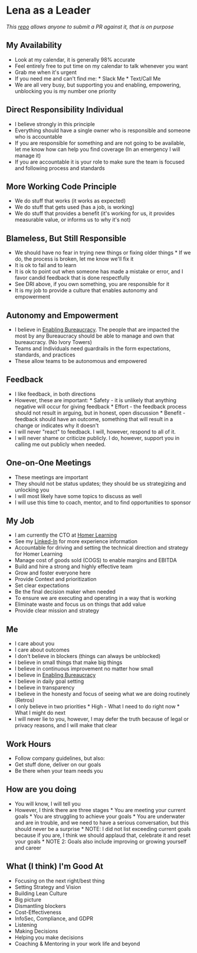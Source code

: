 # Lena as a Leader
*This [repo](https://github.com/LenaAnneKrug/lena-as-a-leader) allows anyone to submit a PR against it, that is on purpose*
 
## My Availability
* Look at my calendar, it is generally 98% accurate
* Feel entirely free to put time on my calendar to talk whenever you want
* Grab me when it's urgent
* If you need me and can't find me:
           * Slack Me
           * Text/Call Me
* We are all very busy, but supporting you and enabling, empowering, unblocking you is my number one priority
 
## Direct Responsibility Individual
* I believe strongly in this principle
* Everything should have a single owner who is responsible and someone who is accountable
* If you are responsible for something and are not going to be available, let me know how can help you find coverage (In an emergency I will manage it)
* If you are accountable it is your role to make sure the team is focused and following process and standards
 
## More Working Code Principle
* We do stuff that works (it works as expected)
* We do stuff that gets used (has a job, is working)
* We do stuff that provides a benefit (it's working for us, it provides measurable value, or informs us to why it's not)
 
## Blameless, But Still Responsible
* We should have no fear in trying new things or fixing older things
           * If we do, the process is broken, let me know we'll fix it
* It is ok to fail and to learn
* It is ok to point out when someone has made a mistake or error, and I favor candid feedback that is done respectfully
* See DRI above, if you own something, you are responsible for it
* It is my job to provide a culture that enables autonomy and empowerment
 
## Autonomy and Empowerment
* I believe in [Enabling Bureaucracy](https://www.solutionsiq.com/resource/blog-post/enabling-bureaucracy/). The people that are impacted the most by any Bureaucracy should be able to manage and own that bureaucracy. (No Ivory Towers)
* Teams and Individuals need guardrails in the form expectations, standards, and practices
* These allow teams to be autonomous and empowered
 
## Feedback
* I like feedback, in both directions
* However, these are important:
           * Safety - it is unlikely that anything negative will occur for giving feedback
           * Effort - the feedback process should not result in arguing, but in honest, open discussion
           * Benefit - feedback should have an outcome, something that will result in a change or indicates why it doesn't
* I will never "react" to feedback. I will, however, respond to all of it.
* I will never shame or criticize publicly. I do, however, support you in calling me out publicly when needed.
 
## One-on-One Meetings
* These meetings are important
* They should not be status updates; they should be us strategizing and unlocking you
* I will most likely have some topics to discuss as well
* I will use this time to coach, mentor, and to find opportunities to sponsor
 
## My Job
* I am currently the CTO at [Homer Learning](https://www.learnwithhomer.com)
* See my [Linked-In](https://www.linkedin.com/in/lenaannekrug/) for more experience information
* Accountable for driving and setting the technical direction and strategy for Homer Learning
* Manage cost of goods sold (COGS) to enable margins and EBITDA
* Build and hire a strong and highly effective team
* Grow and foster everyone here
* Provide Context and prioritization
* Set clear expectations
* Be the final decision maker when needed
* To ensure we are executing and operating in a way that is working
* Eliminate waste and focus us on things that add value
* Provide clear mission and strategy
 
## Me
* I care about you
* I care about outcomes
* I don't believe in blockers (things can always be unblocked)
* I believe in small things that make big things
* I believe in continuous improvement no matter how small
* I believe in [Enabling Bureaucracy](https://lenak.io/enabling-bureaucracy)
* I believe in daily goal setting
* I believe in transparency
* I believe in the honesty and focus of seeing what we are doing routinely (Retros)
* I only believe in two priorities
           * High - What I need to do right now
           * What I might do next
* I will never lie to you, however, I may defer the truth because of legal or privacy reasons, and I will make that clear
 
## Work Hours
* Follow company guidelines, but also:
* Get stuff done, deliver on our goals
* Be there when your team needs you
 
## How are you doing
* You will know, I will tell you
* However, I think there are three stages
           * You are meeting your current goals
           * You are struggling to achieve your goals
           * You are underwater and are in trouble, and we need to have a serious conversation, but this should never be a surprise
           * NOTE: I did not list exceeding current goals because if you are, I think we should applaud that, celebrate it and reset your goals
           * NOTE 2: Goals also include improving or growing yourself and career
 
## What (I think) I'm Good At
* Focusing on the next right/best thing
* Setting Strategy and Vision
* Building Lean Culture
* Big picture
* Dismantling blockers
* Cost-Effectiveness
* InfoSec, Compliance, and GDPR
* Listening
* Making Decisions
* Helping you make decisions
* Coaching & Mentoring in your work life and beyond
